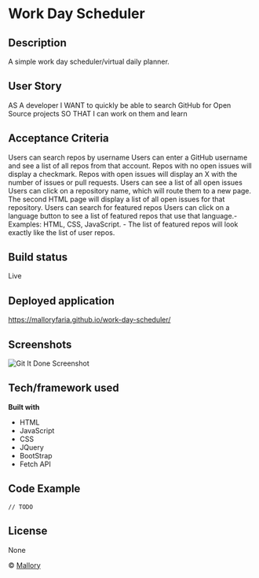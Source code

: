 # Work Day Scheduler

## Description 
A simple work day scheduler/virtual daily planner.

## User Story
AS A developer
I WANT to quickly be able to search GitHub for Open Source projects
SO THAT I can work on them and learn

## Acceptance Criteria
Users can search repos by username
Users can enter a GitHub username and see a list of all repos from that account.
Repos with no open issues will display a checkmark.
Repos with open issues will display an X with the number of issues or pull requests.
Users can see a list of all open issues
Users can click on a repository name, which will route them to a new page.
The second HTML page will display a list of all open issues for that repository.
Users can search for featured repos
Users can click on a language button to see a list of featured repos that use that language.- Examples: HTML, CSS, JavaScript.  - The list of featured repos will look exactly like the list of user repos.


## Build status

Live

## Deployed application
https://malloryfaria.github.io/work-day-scheduler/
 
## Screenshots

![Git It Done Screenshot](/assets/images/screenshot.jpg?raw=true "Git It Done")

## Tech/framework used

<b>Built with</b>
- HTML
- JavaScript
- CSS
- JQuery
- BootStrap
- Fetch API


## Code Example

```
// TODO

```


## License
None

© [Mallory](https://github.com/malloryfaria)


